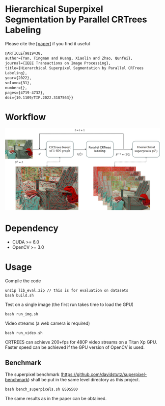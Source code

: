 # Hierarchical Superpixel Segmentation by Parallel CRTrees Labeling
Please cite the [[paper](https://ieeexplore.ieee.org/document/9819438)] if you find it useful
```
@ARTICLE{9819438,
author={Yan, Tingman and Huang, Xiaolin and Zhao, Qunfei},
journal={IEEE Transactions on Image Processing},
title={Hierarchical Superpixel Segmentation by Parallel CRTrees Labeling},
year={2022},
volume={31},
number={},
pages={4719-4732},
doi={10.1109/TIP.2022.3187563}}
```
# Workflow
![CRTREES](workflow.png)
# Dependency
- CUDA >= 6.0
- OpenCV >= 3.0
# Usage
Compile the code
```
unzip lib_eval.zip // this is for evaluation on datasets
bash build.sh
```
Test on a single image (the first run takes time to load the GPU)
```
bash run_img.sh
```
Video streams (a web camera is required)
```
bash run_video.sh
```
CRTREES can achieve 200+fps for 480P video streams on a Titan Xp GPU. Faster speed can be achieved if the GPU version of OpenCV is used.
## Benchmark
The superpixel benchmark (https://github.com/davidstutz/superpixel-benchmark) shall be put in the same level directory as this project.
```
bash bench_superpixels.sh BSDS500
```
The same results as in the paper can be obtained.
